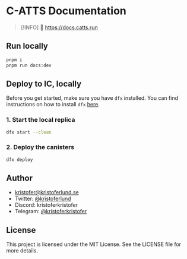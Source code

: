 # C-ATTS Documentation

> [!INFO]
> 👀 https://docs.catts.run

## Run locally

```bash
pnpm i
pnpm run docs:dev
```

## Deploy to IC, locally

Before you get started, make sure you have `dfx` installed. You can find instructions on how to install `dfx` [here](https://internetcomputer.org/docs/current/developer-docs/build/install-upgrade-remove).

### 1. Start the local replica

```bash
dfx start --clean
```

### 2. Deploy the canisters

```bash
dfx deploy
```

## Author

- [kristofer@kristoferlund.se](mailto:kristofer@kristoferlund.se)
- Twitter: [@kristoferlund](https://twitter.com/kristoferlund)
- Discord: kristoferkristofer
- Telegram: [@kristoferkristofer](https://t.me/kristoferkristofer)

## License

This project is licensed under the MIT License. See the LICENSE file for more details.